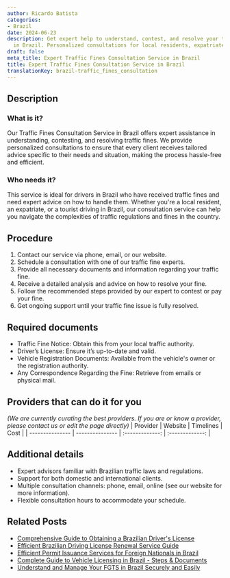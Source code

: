 ```yaml
---
author: Ricardo Batista
categories:
- Brazil
date: 2024-06-23
description: Get expert help to understand, contest, and resolve your traffic fines
  in Brazil. Personalized consultations for local residents, expatriates, and tourists.
draft: false
meta_title: Expert Traffic Fines Consultation Service in Brazil
title: Expert Traffic Fines Consultation Service in Brazil
translationKey: brazil-traffic_fines_consultation
---
```



## Description
### What is it?
Our Traffic Fines Consultation Service in Brazil offers expert assistance in understanding, contesting, and resolving traffic fines. We provide personalized consultations to ensure that every client receives tailored advice specific to their needs and situation, making the process hassle-free and efficient.

### Who needs it?
This service is ideal for drivers in Brazil who have received traffic fines and need expert advice on how to handle them. Whether you're a local resident, an expatriate, or a tourist driving in Brazil, our consultation service can help you navigate the complexities of traffic regulations and fines in the country.

## Procedure

1. Contact our service via phone, email, or our website.
2. Schedule a consultation with one of our traffic fine experts.
3. Provide all necessary documents and information regarding your traffic fine.
4. Receive a detailed analysis and advice on how to resolve your fine.
5. Follow the recommended steps provided by our expert to contest or pay your fine.
6. Get ongoing support until your traffic fine issue is fully resolved.


## Required documents

- Traffic Fine Notice: Obtain this from your local traffic authority.
- Driver’s License: Ensure it’s up-to-date and valid.
- Vehicle Registration Documents: Available from the vehicle's owner or the registration authority.
- Any Correspondence Regarding the Fine: Retrieve from emails or physical mail.


## Providers that can do it for you
_(We are currently curating the best providers. If you are or know a provider, please contact us or edit the page directly)_
| Provider        |     Website     |     Timelines    |       Cost      |
| --------------- | --------------- |  :-------------: | :-------------: |

## Additional details

- Expert advisors familiar with Brazilian traffic laws and regulations.
- Support for both domestic and international clients.
- Multiple consultation channels: phone, email, online (see our website for more information).
- Flexible consultation hours to accommodate your schedule.

## Related Posts

- [Comprehensive Guide to Obtaining a Brazilian Driver's License](https://tramitit.com/guides/brazil/driving_license/)
- [Efficient Brazilian Driving License Renewal Service Guide](https://tramitit.com/guides/brazil/driving_license_renewal/)
- [Efficient Permit Issuance Services for Foreign Nationals in Brazil](https://tramitit.com/guides/brazil/permit_issuance/)
- [Complete Guide to Vehicle Licensing in Brazil - Steps & Documents](https://tramitit.com/guides/brazil/vehicle_licensing/)
- [Understand and Manage Your FGTS in Brazil Securely and Easily](https://tramitit.com/guides/brazil/fgts_consultation/)